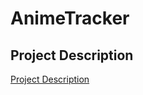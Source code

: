 # AnimeTracker

## Project Description
[Project Description](https://docs.google.com/document/d/1Ars7-skePo30WhblLxYq25GhNwuJ_25nRwm6lM1UKUs/edit#heading=h.wd8710lvo181)
